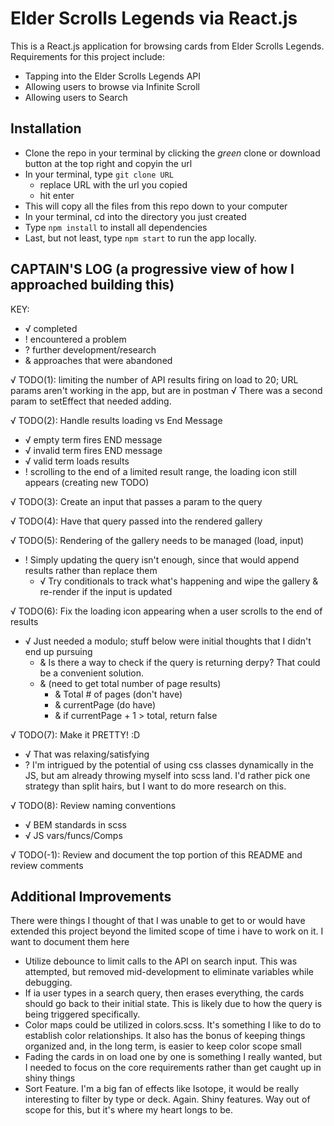 # Elder Scrolls Legends via React.js

This is a React.js application for browsing cards from Elder Scrolls Legends. Requirements for this project include:

- Tapping into the Elder Scrolls Legends API
- Allowing users to browse via Infinite Scroll
- Allowing users to Search

## Installation
- Clone the repo in your terminal by clicking the _green_ clone or download button at the top right and copyin the url
- In your terminal, type ```git clone URL```
  - replace URL with the url you copied
  - hit enter
- This will copy all the files from this repo down to your computer
- In your terminal, cd into the directory you just created
- Type ```npm install``` to install all dependencies
- Last, but not least, type ```npm start``` to run the app locally.

## CAPTAIN'S LOG (a progressive view of how I approached building this)
KEY:
- √ completed
- ! encountered a problem
- ? further development/research
- & approaches that were abandoned

 √ TODO(1): limiting the number of API results firing on load to 20; URL params aren't working in the app, but are in postman
  √ There was a second param to setEffect that needed adding.

 √ TODO(2): Handle results loading vs End Message
  - √ empty term fires END message 
  - √ invalid term fires END message
  - √ valid term loads results
  - ! scrolling to the end of a limited result range, the loading icon still appears (creating new TODO)

 √ TODO(3): Create an input that passes a param to the query

 √ TODO(4): Have that query passed into the rendered gallery

 √ TODO(5): Rendering of the gallery needs to be managed (load, input)
  - ! Simply updating the query isn't enough, since that would append results rather than replace them
    - √ Try conditionals to track what's happening and wipe the gallery & re-render if the input is updated

 √ TODO(6): Fix the loading icon appearing when a user scrolls to the end of results
  - √ Just needed a modulo; stuff below were initial thoughts that I didn't end up pursuing
    - & Is there a way to check if the query is returning derpy? That could be a convenient solution.
    - & (need to get total number of page results)
      - & Total # of pages (don't have)
      - & currentPage (do have)
      - & if currentPage + 1 > total, return false

 √ TODO(7): Make it PRETTY! :D
  - √ That was relaxing/satisfying
  - ? I'm intrigued by the potential of using css classes dynamically in the JS, but am already throwing myself into scss land. I'd rather pick one strategy than split hairs, but I want to do more research on this.

 √ TODO(8): Review naming conventions
  - √ BEM standards in scss
  - √ JS vars/funcs/Comps

 √ TODO(-1): Review and document the top portion of this README and review comments


## Additional Improvements
There were things I thought of that I was unable to get to or would have extended this project beyond the limited scope of time i have to work on it. I want to document them here

- Utilize debounce to limit calls to the API on search input. This was attempted, but removed mid-development to eliminate variables while debugging. 
- If ia user types in a search query, then erases everything, the cards should go back to their initial state. This is likely due to how the query is being triggered specifically.
- Color maps could be utilized in colors.scss. It's something I like to do to establish color relationships. It also has the bonus of keeping things organized and, in the long term, is easier to keep color scope small
- Fading the cards in on load one by one is something I really wanted, but I needed to focus on the core requirements rather than get caught up in shiny things
- Sort Feature. I'm a big fan of effects like Isotope, it would be really interesting to filter by type or deck. Again. Shiny features. Way out of scope for this, but it's where my heart longs to be.
